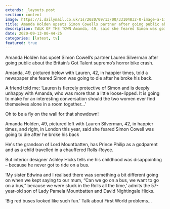 ```yaml
---
extends: _layouts.post
section: content
image: https://i.dailymail.co.uk/1s/2020/09/13/00/33104832-0-image-a-176_1599952565624.jpg 
title: Amanda Holden upsets Simon Cowells partner after going public about his horror bike crash 
description: TALK OF THE TOWN Amanda, 49, said she feared Simon was going to die after he broke his back. A friend told me Lauren is fiercely protective of Simon and is deeply unhappy with Amanda. 
date: 2020-09-13-00-44-25 
categories: [latest, tv] 
featured: true 
--- 
```

Amanda Holden has upset Simon Cowell’s partner Lauren Silverman after going public about the Britain’s Got Talent supremo’s horror bike crash. 

Amanda, 49, pictured below with Lauren, 42, in happier times, told a newspaper she feared Simon was going to die after he broke his back. 

A friend told me: ‘Lauren is fiercely protective of Simon and is deeply unhappy with Amanda, who was more than a little loose-lipped. It is going to make for an interesting conversation should the two women ever find themselves alone in a room together...’

Oh to be a fly on the wall for that showdown!

Amanda Holden, 49, pictured left with Lauren Silverman, 42, in happier times, and right, in London this year, said she feared Simon Cowell was going to die after he broke his back

He's the grandson of Lord Mountbatten, has Prince Philip as a godparent and as a child travelled in a chauffered Rolls-Royce. 

But interior designer Ashley Hicks tells me his childhood was disappointing – because he never got to ride on a bus. 

‘My sister Edwina and I realised there was something a bit different going on when we kept saying to our mum, “Can we go on a bus, we want to go on a bus,” because we were stuck in the Rolls all the time,’ admits the 57-year-old son of Lady Pamela Mountbatten and David Nightingale Hicks. 

‘Big red buses looked like such fun.’ Talk about First World problems...

